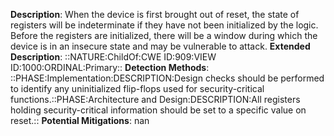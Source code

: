**Description**: When the device is first brought out of reset, the state of registers will be indeterminate if they have not been initialized by the logic. Before the registers are initialized, there will be a window during which the device is in an insecure state and may be vulnerable to attack.
**Extended Description**: ::NATURE:ChildOf:CWE ID:909:VIEW ID:1000:ORDINAL:Primary::
**Detection Methods**: ::PHASE:Implementation:DESCRIPTION:Design checks should be performed to identify any uninitialized flip-flops used for security-critical functions.::PHASE:Architecture and Design:DESCRIPTION:All registers holding security-critical information should be set to a specific value on reset.::
**Potential Mitigations**: nan